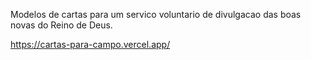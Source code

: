 Modelos de cartas para um servico voluntario de divulgacao das boas novas do Reino de Deus.

https://cartas-para-campo.vercel.app/
